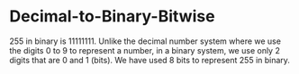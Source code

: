 # Decimal-to-Binary-Bitwise
255 in binary is 11111111. Unlike the decimal number system where we use the digits 0 to 9 to represent a number, in a binary system, we use only 2 digits that are 0 and 1 (bits). We have used 8 bits to represent 255 in binary.
